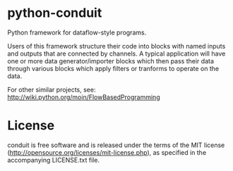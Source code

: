 python-conduit
==============

Python framework for dataflow-style programs.

Users of this framework structure their code into blocks with named inputs and outputs that are connected
by channels. A typical application will have one or more data generator/importer blocks which then pass 
their data through various blocks which apply filters or tranforms to operate on the data.

For other similar projects, see: http://wiki.python.org/moin/FlowBasedProgramming

# License #

conduit is free software and is released under the terms
of the MIT license (<http://opensource.org/licenses/mit-license.php>),
as specified in the accompanying LICENSE.txt file.

